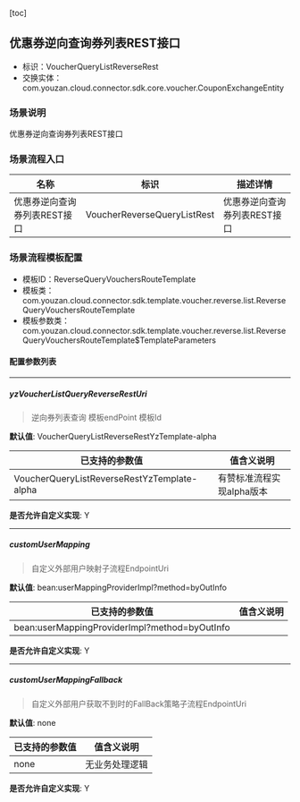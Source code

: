 [toc]

## 优惠券逆向查询券列表REST接口
- 标识：VoucherQueryListReverseRest
- 交换实体：com.youzan.cloud.connector.sdk.core.voucher.CouponExchangeEntity
### 场景说明
优惠券逆向查询券列表REST接口
### 场景流程入口

名称 | 标识 | 描述详情
---|---|---
优惠券逆向查询券列表REST接口 | VoucherReverseQueryListRest | 优惠券逆向查询券列表REST接口

### 场景流程模板配置
- 模板ID：ReverseQueryVouchersRouteTemplate
- 模板类：com.youzan.cloud.connector.sdk.template.voucher.reverse.list.ReverseQueryVouchersRouteTemplate
- 模板参数类：com.youzan.cloud.connector.sdk.template.voucher.reverse.list.ReverseQueryVouchersRouteTemplate$TemplateParameters

#### 配置参数列表

---
##### yzVoucherListQueryReverseRestUri
> 逆向券列表查询 模板endPoint 模板Id

**默认值**: VoucherQueryListReverseRestYzTemplate-alpha

已支持的参数值 | 值含义说明
---|---
VoucherQueryListReverseRestYzTemplate-alpha | 有赞标准流程实现alpha版本

**是否允许自定义实现**: Y

---
##### customUserMapping
> 自定义外部用户映射子流程EndpointUri

**默认值**: bean:userMappingProviderImpl?method=byOutInfo

已支持的参数值 | 值含义说明
---|---
bean:userMappingProviderImpl?method=byOutInfo | 

**是否允许自定义实现**: Y

---
##### customUserMappingFallback
> 自定义外部用户获取不到时的FallBack策略子流程EndpointUri

**默认值**: none

已支持的参数值 | 值含义说明
---|---
none | 无业务处理逻辑

**是否允许自定义实现**: Y


